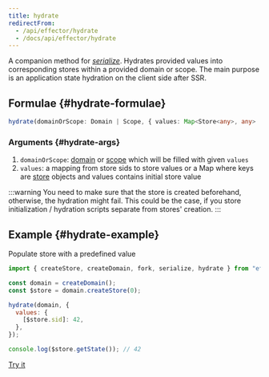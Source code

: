 ```yaml
---
title: hydrate
redirectFrom:
  - /api/effector/hydrate
  - /docs/api/effector/hydrate
---
```


A companion method for [_serialize_](/en/api/effector/serialize). Hydrates provided values into corresponding stores within a provided domain or scope. The main purpose is an application state hydration on the client side after SSR.

## Formulae {#hydrate-formulae}

```ts
hydrate(domainOrScope: Domain | Scope, { values: Map<Store<any>, any> | {[sid: string]: any} }): void
```

### Arguments {#hydrate-args}

1. `domainOrScope`: [domain](/en/api/effector/Domain) or [scope](/en/api/effector/Scope) which will be filled with given `values`
2. `values`: a mapping from store sids to store values or a Map where keys are [store](/en/api/effector/Store) objects and values contains initial store value

:::warning
You need to make sure that the store is created beforehand, otherwise, the hydration might fail. This could be the case, if you store initialization / hydration scripts separate from stores' creation.
:::

## Example {#hydrate-example}

Populate store with a predefined value

```js
import { createStore, createDomain, fork, serialize, hydrate } from "effector";

const domain = createDomain();
const $store = domain.createStore(0);

hydrate(domain, {
  values: {
    [$store.sid]: 42,
  },
});

console.log($store.getState()); // 42
```

[Try it](https://share.effector.dev/zZoQ5Ewm)
